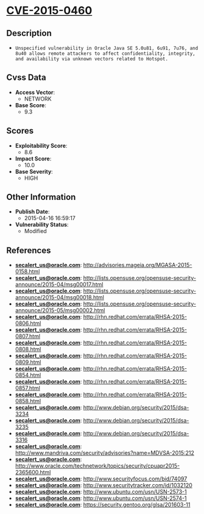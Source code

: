 
# [CVE-2015-0460](http://advisories.mageia.org/MGASA-2015-0158.html)

## Description

- `Unspecified vulnerability in Oracle Java SE 5.0u81, 6u91, 7u76, and 8u40 allows remote attackers to affect confidentiality, integrity, and availability via unknown vectors related to Hotspot.`

## Cvss Data

- **Access Vector**:
  - NETWORK
- **Base Score**:
  - 9.3

## Scores

- **Exploitability Score**:
  - 8.6
- **Impact Score**:
  - 10.0
- **Base Severity**:
  - HIGH

## Other Information

- **Publish Date**:
  - 2015-04-16 16:59:17
- **Vulnerability Status**:
  - Modified

## References

- **secalert_us@oracle.com**: http://advisories.mageia.org/MGASA-2015-0158.html
- **secalert_us@oracle.com**: http://lists.opensuse.org/opensuse-security-announce/2015-04/msg00017.html
- **secalert_us@oracle.com**: http://lists.opensuse.org/opensuse-security-announce/2015-04/msg00018.html
- **secalert_us@oracle.com**: http://lists.opensuse.org/opensuse-security-announce/2015-05/msg00002.html
- **secalert_us@oracle.com**: http://rhn.redhat.com/errata/RHSA-2015-0806.html
- **secalert_us@oracle.com**: http://rhn.redhat.com/errata/RHSA-2015-0807.html
- **secalert_us@oracle.com**: http://rhn.redhat.com/errata/RHSA-2015-0808.html
- **secalert_us@oracle.com**: http://rhn.redhat.com/errata/RHSA-2015-0809.html
- **secalert_us@oracle.com**: http://rhn.redhat.com/errata/RHSA-2015-0854.html
- **secalert_us@oracle.com**: http://rhn.redhat.com/errata/RHSA-2015-0857.html
- **secalert_us@oracle.com**: http://rhn.redhat.com/errata/RHSA-2015-0858.html
- **secalert_us@oracle.com**: http://www.debian.org/security/2015/dsa-3234
- **secalert_us@oracle.com**: http://www.debian.org/security/2015/dsa-3235
- **secalert_us@oracle.com**: http://www.debian.org/security/2015/dsa-3316
- **secalert_us@oracle.com**: http://www.mandriva.com/security/advisories?name=MDVSA-2015:212
- **secalert_us@oracle.com**: http://www.oracle.com/technetwork/topics/security/cpuapr2015-2365600.html
- **secalert_us@oracle.com**: http://www.securityfocus.com/bid/74097
- **secalert_us@oracle.com**: http://www.securitytracker.com/id/1032120
- **secalert_us@oracle.com**: http://www.ubuntu.com/usn/USN-2573-1
- **secalert_us@oracle.com**: http://www.ubuntu.com/usn/USN-2574-1
- **secalert_us@oracle.com**: https://security.gentoo.org/glsa/201603-11
